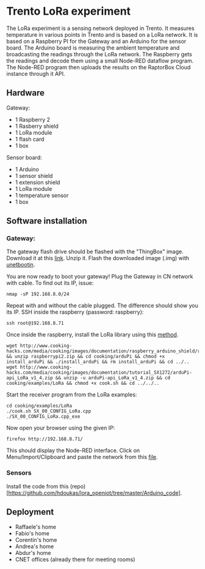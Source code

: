 
Trento LoRa experiment
======================

The LoRa experiment is a sensing network deployed in Trento.
It measures temperature in various points in Trento and is based on a LoRa network.
It is based on a Raspberry PI for the Gateway and an Arduino for the sensor board.
The Arduino board is measuring the ambient temperature and broadcasting the readings through the LoRa network.
The Raspberry gets the readings and decode them using a small Node-RED dataflow program.
The Node-RED program then uploads the results on the RaptorBox Cloud instance through it API.

Hardware
--------

Gateway:
- 1 Raspberry 2
- 1 Rasberry shield
- 1 LoRa module
- 1 flash card
- 1 box

Sensor board:
- 1 Arduino
- 1 sensor shield
- 1 extension shield
- 1 LoRa module
- 1 temperature sensor
- 1 box


Software installation
---------------------

### Gateway:

The gateway flash drive should be flashed with the "ThingBox" image.
Download it at this [link](http://thethingbox.io/index.html#packagestable).
Unzip it.
Flash the downloaded image (.img) with [unetbootin](https://unetbootin.github.io/).

You are now ready to boot your gateway!
Plug the Gateway in CN network with cable.
To find out its IP, issue:

```
nmap -sP 192.168.8.0/24
```
Repeat with and without the cable plugged. The difference should show you its IP.
SSH inside the raspberry (password: raspberry):

```
ssh root@192.168.8.71
```

Once inside the raspberry, install the LoRa library using this [method](https://www.cooking-hacks.com/documentation/tutorials/extreme-range-lora-sx1272-module-shield-arduino-raspberry-pi-intel-galileo/#step4_2).

```
wget http://www.cooking-hacks.com/media/cooking/images/documentation/raspberry_arduino_shield/raspberrypi2.zip && unzip raspberrypi2.zip && cd cooking/arduPi && chmod +x install_arduPi && ./install_arduPi && rm install_arduPi && cd ../..
wget http://www.cooking-hacks.com/media/cooking/images/documentation/tutorial_SX1272/arduPi-api_LoRa_v1_4.zip && unzip -u arduPi-api_LoRa_v1_4.zip && cd cooking/examples/LoRa && chmod +x cook.sh && cd ../../..  
```

Start the receiver program from the LoRa examples:

```
cd cooking/examples/LoRa
./cook.sh SX_00_CONFIG_LoRa.cpp
./SX_00_CONFIG_LoRa.cpp_exe
```

Now open your browser using the given IP:

```
firefox http://192.168.8.71/
```
This should display the Node-RED interface.
Click on Menu/Import/Clipboard and paste the network from this [file](./LoRaTrento).


### Sensors

Install the code from this (repo)[https://github.com/hdoukas/lora_openiot/tree/master/Arduino_code].


Deployment
----------

- Raffaele's home
- Fabio's home
- Corentin's home
- Andrea's home
- Abdur's home 
- CNET offices (already there for meeting rooms)





